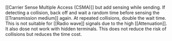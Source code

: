 [[Carrier Sense Multiple Access (CSMA)]] but add sensing while sending. If detecting a collision, back off and wait a random time before sensing the [[Transmission medium]] again. At repeated collisions, double the wait time. This is not suitable for [[Radio wave]] signals due to the high [[Attenuation]]. It also dose not work with hidden terminals. This does not reduce the risk of collisions but reduces the time cost.